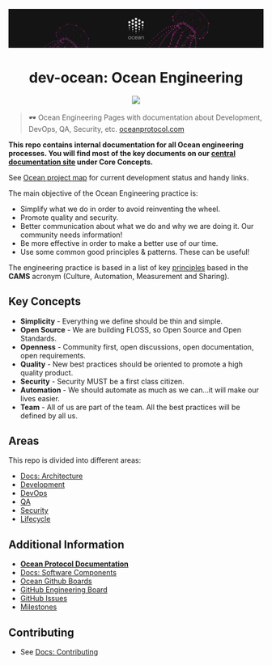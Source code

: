 [![banner](doc/img/repo-banner@2x.png)](https://oceanprotocol.com)

<h1 align="center">dev-ocean: Ocean Engineering</h1>

<p align="center">
  <img src="https://media.giphy.com/media/Xbaqg3KwpxHjO/giphy.gif" width="270">
</p>

> 🕶 Ocean Engineering Pages with documentation about Development, DevOps, QA, Security, etc.
> [oceanprotocol.com](https://oceanprotocol.com)

**This repo contains internal documentation for all Ocean engineering processes. You will find most of the key documents on our [central documentation site](https://docs.oceanprotocol.com) under Core Concepts.**

See [Ocean project map](https://github.com/oceanprotocol/engineering/blob/master/PROJECT_MAP.md) for current development status and handy links.

The main objective of the Ocean Engineering practice is:

* Simplify what we do in order to avoid reinventing the wheel.
* Promote quality and security.
* Better communication about what we do and why we are doing it. Our community needs information!
* Be more effective in order to make a better use of our time.
* Use some common good principles & patterns. These can be useful!

The engineering practice is based in a list of key [principles](doc/principles.md) based in the **CAMS** acronym (Culture, Automation, Measurement and Sharing).

## Key Concepts

- **Simplicity** - Everything we define should be thin and simple.
- **Open Source** - We are building FLOSS, so Open Source and Open Standards.
- **Openness** - Community first, open discussions, open documentation, open requirements.
- **Quality** - New best practices should be oriented to promote a high quality product.
- **Security** - Security MUST be a first class citizen.
- **Automation** - We should automate as much as we can...it will make our lives easier.
- **Team** - All of us are part of the team. All the best practices will be defined by all us.

## Areas

This repo is divided into different areas:

- [Docs: Architecture](https://docs.oceanprotocol.com/concepts/architecture/)
- [Development](doc/development.md)
- [DevOps](doc/devops.md)
- [QA](doc/qa.md)
- [Security](doc/security.md)
- [Lifecycle](doc/alm.md)

## Additional Information

- **[Ocean Protocol Documentation](https://docs.oceanprotocol.com)**
- [Docs: Software Components](https://docs.oceanprotocol.com/concepts/components/)
- [Ocean Github Boards](doc/alm/boards.md)
- [GitHub Engineering Board](https://github.com/oceanprotocol/dev-ocean/projects/1)
- [GitHub Issues](https://github.com/oceanprotocol/dev-ocean/issues)
- [Milestones](https://github.com/oceanprotocol/dev-ocean/milestones?direction=asc&sort=due_date&state=open)

## Contributing

- See [Docs: Contributing](https://docs.oceanprotocol.com/concepts/contributing/)
